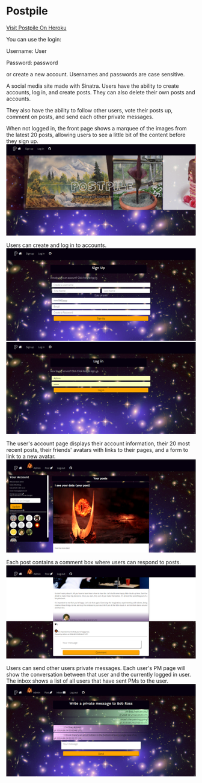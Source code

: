 # Postpile
[Visit Postpile On Heroku](http://postpile.herokuapp.com/)

You can use the login:

Username: User

Password: password

or create a new account. Usernames and passwords are case sensitive.

A social media site made with Sinatra.
Users have the ability to create accounts, log in, and create posts.
They can also delete their own posts and accounts.

They also have the ability to follow other users, vote their posts up, comment on posts, and send each other private messages.

When not logged in, the front page shows a marquee of the images from the latest 20 posts, allowing users to see a little bit of the content before they sign up.
![Front page](https://raw.githubusercontent.com/mwissig/Postpile/master/public/images/Opera%20Snapshot_2018-08-22_205407_postpile.herokuapp.com.png)

Users can create and log in to accounts.
![Sign up page](https://raw.githubusercontent.com/mwissig/Postpile/master/public/images/Opera%20Snapshot_2018-08-22_205451_postpile.herokuapp.com.png)
![Login page](https://raw.githubusercontent.com/mwissig/Postpile/master/public/images/Opera%20Snapshot_2018-08-22_205514_postpile.herokuapp.com.png)

The user's account page displays their account information, their 20 most recent posts, their friends' avatars with links to their pages, and a form to link to a new avatar.
![Account page](https://raw.githubusercontent.com/mwissig/Postpile/master/public/images/Opera%20Snapshot_2018-08-22_205537_postpile.herokuapp.com.png)

Each post contains a comment box where users can respond to posts.
![Post comments](https://raw.githubusercontent.com/mwissig/Postpile/master/public/images/Opera%20Snapshot_2018-08-22_205733_postpile.herokuapp.com.png)

Users can send other users private messages. Each user's PM page will show the conversation between that user and the currently logged in user. The inbox shows a list of all users that have sent PMs to the user.
![PM page](https://github.com/mwissig/Postpile/blob/master/public/images/Opera%20Snapshot_2018-08-23_225538_postpile.herokuapp.com.png?raw=true)
